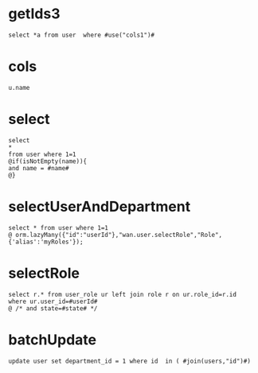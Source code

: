 getIds3
===
	select *a from user  where #use("cols1")#

cols	
===

	u.name
	
select  
===

	select 
	*
	from user where 1=1 
	@if(isNotEmpty(name)){
	and name = #name#
	@}
	
	
	
	
	
	
selectUserAndDepartment
===
    select * from user where 1=1
    @ orm.lazyMany({"id":"userId"},"wan.user.selectRole","Role",{'alias':'myRoles'});

selectRole
===

    select r.* from user_role ur left join role r on ur.role_id=r.id
    where ur.user_id=#userId# 
    @ /* and state=#state# */

batchUpdate    
===

	update user set department_id = 1 where id  in ( #join(users,"id")#)